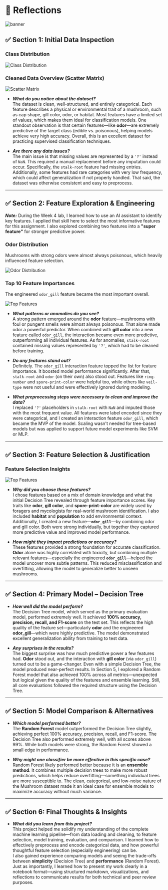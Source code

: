 
# 📝 Reflections

![banner](images\banner.png)

## ✅ Section 1: Initial Data Inspection

### Class Distribution

![Class Distribution](images/class_distribution.png)

### Cleaned Data Overview (Scatter Matrix)

![Scatter Matrix](images/scatter_matrix_cleaned.png)

- **_What do you notice about the dataset?_**  
  The dataset is clean, well-structured, and entirely categorical. Each feature describes a physical or environmental trait of a mushroom, such as cap shape, gill color, odor, or habitat. Most features have a limited set of values, which makes them ideal for classification models. One standout observation is that certain features—like **odor**—are extremely predictive of the target class (edible vs. poisonous), helping models achieve very high accuracy. Overall, this is an excellent dataset for practicing supervised classification techniques.

- **_Are there any data issues?_**  
  The main issue is that missing values are represented by a `'?'` instead of `NaN`. This required a manual replacement before any imputation could occur. Specifically, the `stalk-root` feature had missing entries. Additionally, some features had rare categories with very low frequency, which could affect generalization if not properly handled. That said, the dataset was otherwise consistent and easy to preprocess.

---

## ✅ Section 2: Feature Exploration & Engineering

**_Note:_** During the Week 4 lab, I learned how to use an AI assistant to identify key features. I applied that skill here to select the most informative features for this assignment. I also explored combining two features into a **"super feature"** for stronger predictive power.

### Odor Distribution

Mushrooms with strong odors were almost always poisonous, which heavily influenced feature selection.

![Odor Distribution](images/odor_distribution.png)

### Top 10 Feature Importances

The engineered `odor_gill` feature became the most important overall.

![Top Features](images/Top_10_features.png)

- **_What patterns or anomalies do you see?_**  
  A strong pattern emerged around the **odor** feature—mushrooms with foul or pungent smells were almost always poisonous. That alone made odor a powerful predictor. When combined with **gill color** into a new feature called `odor_gill`, the interaction became even more predictive, outperforming all individual features. As for anomalies, `stalk-root` contained missing values represented by `'?'`, which had to be cleaned before training.

- **_Do any features stand out?_**  
  Definitely. The `odor_gill` interaction feature topped the list for feature importance. It boosted model performance significantly. After that, `stalk-root` and `odor` (on their own) also stood out. Features like `ring-number` and `spore-print-color` were helpful too, while others like `veil-type` were not useful and were effectively ignored during modeling.

- **_What preprocessing steps were necessary to clean and improve the data?_**  
  I replaced `'?'` placeholders in `stalk-root` with `NaN` and imputed those with the most frequent value. All features were label encoded since they were categorical, and I created an interaction feature `odor_gill`, which became the MVP of the model. Scaling wasn't needed for tree-based models but was applied to support future model experiments like SVM or MLP.

---

## ✅ Section 3: Feature Selection & Justification

### Feature Selection Insights

![Top Features](images/Top_10_features.png)

- **_Why did you choose these features?_**  
  I chose features based on a mix of domain knowledge and what the initial Decision Tree revealed through feature importance scores. Key traits like **odor**, **gill color**, and **spore-print-color** are widely used by foragers and mycologists for real-world mushroom identification. I also included **habitat** and **population** to add environmental context.  
  Additionally, I created a new feature—**`odor_gill`**—by combining odor and gill color. Both were strong individually, but together they captured more predictive value and improved model performance.

- **_How might they impact predictions or accuracy?_**  
  These features provided a strong foundation for accurate classification. **Odor** alone was highly correlated with toxicity, but combining multiple relevant features—especially the engineered **`odor_gill`**—helped the model uncover more subtle patterns. This reduced misclassification and overfitting, allowing the model to generalize better to unseen mushrooms.

---

## ✅ Section 4: Primary Model – Decision Tree

- **_How well did the model perform?_**  
  The Decision Tree model, which served as the primary evaluation model, performed extremely well. It achieved **100% accuracy, precision, recall, and F1-score** on the test set. This reflects the high quality of the feature set—particularly **odor** and the engineered **odor_gill**—which were highly predictive. The model demonstrated excellent generalization ability from training to test data.

- **_Any surprises in the results?_**  
  The biggest surprise was how much predictive power a few features had. **Odor** stood out, and the interaction with **gill color** (via `odor_gill`) turned out to be a game-changer. Even with a simple Decision Tree, the model produced near-perfect results. In Section 5, I explored a Random Forest model that also achieved 100% across all metrics—unexpected but logical given the quality of the features and ensemble learning. Still, all core evaluations followed the required structure using the Decision Tree.

---

## ✅ Section 5: Model Comparison & Alternatives

- **_Which model performed better?_**  
  The **Random Forest** model outperformed the Decision Tree slightly, achieving perfect 100% accuracy, precision, recall, and F1-score. The Decision Tree also performed extremely well, with all scores above 99%. While both models were strong, the Random Forest showed a small edge in performance.

- **_Why might one classifier be more effective in this specific case?_**  
  Random Forest likely performed better because it is an **ensemble method**. It combines multiple decision trees to make more robust predictions, which helps reduce overfitting—something individual trees are more susceptible to. The clean, categorical, and low-noise nature of the Mushroom dataset made it an ideal case for ensemble models to maximize accuracy without much variance.

---

## ✅ Section 6: Final Thoughts & Insights

- **_What did you learn from this project?_**  
  This project helped me solidify my understanding of the complete machine learning pipeline—from data loading and cleaning, to feature selection, model training, evaluation, and comparison. I learned how to effectively preprocess and encode categorical data, and how powerful thoughtful feature selection (especially engineering) can be.  
  I also gained experience comparing models and seeing the trade-offs between **simplicity** (Decision Tree) and **performance** (Random Forest). Just as importantly, I learned how to present my work clearly in a notebook format—using structured markdown, visualizations, and reflections to communicate results for both technical and peer review purposes.

